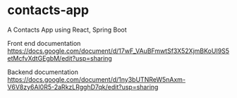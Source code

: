 # contacts-app
A Contacts App using React, Spring Boot

Front end documentation
https://docs.google.com/document/d/17wF_VAuBFmwtSf3X52XjmBKoUI9S5etMcfvXdtGEgbM/edit?usp=sharing

Backend documentation
https://docs.google.com/document/d/1ny3bUTNReW5nAxm-V6V8zy6Al0R5-2aRkzLRgghD7qk/edit?usp=sharing
